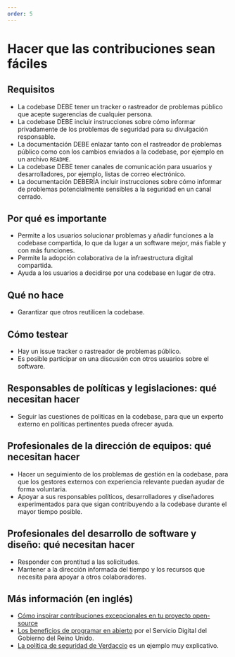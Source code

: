 ```yaml
---
order: 5
---
```


# Hacer que las contribuciones sean fáciles

## Requisitos

* La codebase DEBE tener un tracker o rastreador de problemas público que acepte sugerencias de cualquier persona.
* La codebase DEBE incluir instrucciones sobre cómo informar privadamente de los problemas de seguridad para su divulgación responsable.
* La documentación DEBE enlazar tanto con el rastreador de problemas público como con los cambios enviados a la codebase, por ejemplo en un archivo `README`.
* La codebase DEBE tener canales de comunicación para usuarios y desarrolladores, por ejemplo, listas de correo electrónico.
* La documentación DEBERÍA incluir instrucciones sobre cómo informar de problemas potencialmente sensibles a la seguridad en un canal cerrado.

## Por qué es importante

* Permite a los usuarios solucionar problemas y añadir funciones a la codebase compartida, lo que da lugar a un software mejor, más fiable y con más funciones.
* Permite la adopción colaborativa de la infraestructura digital compartida.
* Ayuda a los usuarios a decidirse por una codebase en lugar de otra.

## Qué no hace

* Garantizar que otros reutilicen la codebase.

## Cómo testear

* Hay un issue tracker o rastreador de problemas público.
* Es posible participar en una discusión con otros usuarios sobre el software.

## Responsables de políticas y legislaciones: qué necesitan hacer

* Seguir las cuestiones de políticas en la codebase, para que un experto externo en políticas pertinentes pueda ofrecer ayuda.

## Profesionales de la dirección de equipos: qué necesitan hacer

* Hacer un seguimiento de los problemas de gestión en la codebase, para que los gestores externos con experiencia relevante puedan ayudar de forma voluntaria.
* Apoyar a sus responsables políticos, desarrolladores y diseñadores experimentados para que sigan contribuyendo a la codebase durante el mayor tiempo posible.

## Profesionales del desarrollo de software y diseño: qué necesitan hacer

* Responder con prontitud a las solicitudes.
* Mantener a la dirección informada del tiempo y los recursos que necesita para apoyar a otros colaboradores.

## Más información (en inglés)

* [Cómo inspirar contribuciones excepcionales en tu proyecto open-source](https://www.netdata.cloud/blog/open-source-contributions/)
* [Los beneficios de programar en abierto](https://gds.blog.gov.uk/2017/09/04/the-benefits-of-coding-in-the-open/) por el Servicio Digital del Gobierno del Reino Unido.
* [La política de seguridad de Verdaccio](https://github.com/verdaccio/verdaccio/blob/master/SECURITY.md) es un ejemplo muy explicativo.
